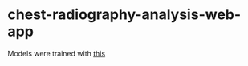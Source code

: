 # chest-radiography-analysis-web-app

Models were trained with [this](https://github.com/Hashara/Multi-model-Radiography-Analysis-Framework-for-Pneumonia-and-Covid-19)
